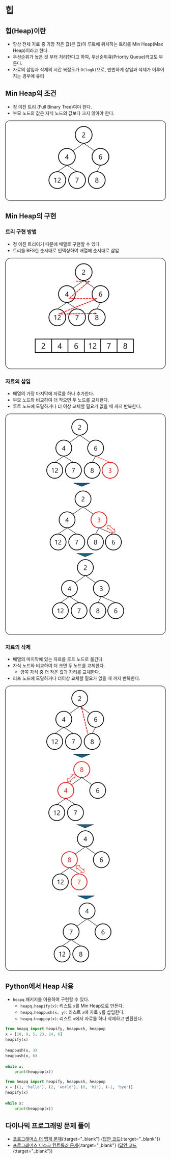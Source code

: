 # 힙

## 힙(Heap)이란

- 항상 전체 자료 중 가장 작은 값(큰 값)이 루트에 위치하는 트리를 Min Heap(Max Heap)이라고 한다.
- 우선순위가 높은 것 부터 처리한다고 하여, 우선순위큐(Priority Queue)라고도 부른다.
- 자료의 삽입과 삭제의 시간 복잡도가 `O(logN)`으로, 빈번하게 삽입과 삭제가 이루어지는 경우에 유리

## Min Heap의 조건

- 정 이진 트리 (Full Binary Tree)여야 한다.
- 부모 노드의 값은 자식 노드의 값보다 크지 않아야 한다.

![Min Heap](img/section3/1.png)

## Min Heap의 구현

### 트리 구현 방법

- 정 이진 트리이기 때문에 배열로 구현할 수 있다.
- 트리를 BFS한 순서대로 인덱싱하여 배열에 순서대로 삽입

![트리 구현](img/section3/2.png)

### 자료의 삽입

- 배열의 가장 마지막에 자료를 하나 추가한다.
- 부모 노드와 비교하여 더 작으면 두 노드를 교체한다.
- 루트 노드에 도달하거나 더 이상 교체할 필요가 없을 때 까지 반복한다.

![자료의 삽입](img/section3/3.png)

### 자료의 삭제

- 배열의 마지막에 있는 자료를 루트 노드로 옮긴다.
- 자식 노드와 비교하여 더 크면 두 노드를 교체한다.
    - 양쪽 자식 중 더 작은 값과 자리를 교체한다.
- 리프 노드에 도달하거나 더이상 교체할 필요가 없을 때 까지 반복한다.

![자료의 삭제](img/section3/4.png)


## Python에서 Heap 사용

- `heapq` 패키지를 이용하여 구현할 수 있다.
    - `heapq.heapify(x)`: 리스트 `x`를 Min Heap으로 만든다.
    - `heapq.heappush(x, y)`: 리스트 `x`에 자료 `y`를 삽입한다.
    - `heapq.heappop(x)`: 리스트 `x`에서 자료를 하나 삭제하고 반환한다.

``` python
from heapq import heapify, heappush, heappop
x = [10, 9, 5, 23, 14, 6]
heapify(x)

heappush(x, 3)
heappush(x, 6)

while x:
    print(heappop(x))
```

``` python
from heapq import heapify, heappush, heappop
x = [(1, 'hello'), (2, 'world'), (0, 'hi'), (-1, 'bye')]
heapify(x)

while x:
    print(heappop(x))
```


## 다이나믹 프로그래밍 문제 풀이

- [프로그래머스 더 맵게 문제](https://school.programmers.co.kr/learn/courses/30/lessons/42626){:target="_blank"} ([답안 코드](https://github.com/abel-shin/pccp-python/blob/main/src/extra/Solution3.py){:target="_blank"})
- [프로그래머스 디스크 컨트롤러 문제](https://school.programmers.co.kr/learn/courses/30/lessons/42627){:target="_blank"} ([답안 코드](https://github.com/abel-shin/pccp-python/blob/main/src/extra/Solution4.py){:target="_blank"})

